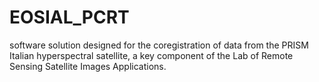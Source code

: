 # EOSIAL_PCRT
software solution designed for the coregistration of data from the PRISM Italian hyperspectral satellite, a key component of the Lab of Remote Sensing Satellite Images Applications.
